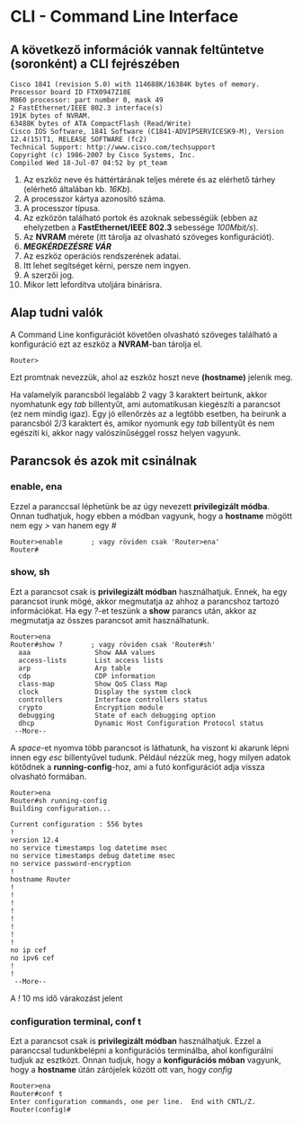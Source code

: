 # CLI - Command Line Interface

## A következő információk vannak feltűntetve (soronként) a **CLI** fejrészében
```
Cisco 1841 (revision 5.0) with 114688K/16384K bytes of memory.
Processor board ID FTX0947Z18E
M860 processor: part number 0, mask 49
2 FastEthernet/IEEE 802.3 interface(s)
191K bytes of NVRAM.
63488K bytes of ATA CompactFlash (Read/Write)
Cisco IOS Software, 1841 Software (C1841-ADVIPSERVICESK9-M), Version 12.4(15)T1, RELEASE SOFTWARE (fc2)
Technical Support: http://www.cisco.com/techsupport
Copyright (c) 1986-2007 by Cisco Systems, Inc.
Compiled Wed 18-Jul-07 04:52 by pt_team
```

1. Az eszköz neve és háttértárának teljes mérete és az elérhető tárhey (elérhető általában kb. *16Kb*).
2. A processzor kártya azonosító száma.
3. A processzor típusa.
4. Az ezközön található portok és azoknak sebességük (ebben az ehelyzetben a **FastEthernet/IEEE 802.3** sebessége *100Mbit/s*).
5. Az **NVRAM** mérete (itt tárolja az olvasható szöveges konfigurációt).
6. ***MEGKÉRDEZÉSRE VÁR***
7. Az eszköz operációs rendszerének adatai.
8. Itt lehet segítséget kérni, persze nem ingyen.
9. A szerzői jog.
10. Mikor lett lefordítva utoljára binárisra.

## Alap tudni valók
  A Command Line konfigurációt követően olvasható szöveges található a konfiguráció ezt az eszköz a **NVRAM**-ban tárolja el.

```
Router>
```
  Ezt promtnak nevezzük, ahol az eszköz hoszt neve **(hostname)** jelenik meg.

  Ha valamelyik parancsból legalább 2 vagy 3 karaktert beírtunk, akkor nyomhatunk egy *tab* billentyűt, ami automatikusan kiegészíti a parancsot (ez nem mindig igaz). Egy jó ellenőrzés az a legtöbb esetben, ha beírunk a parancsból 2/3 karaktert és, amikor nyomunk egy *tab* billentyűt és nem egészíti ki, akkor nagy valószínűséggel rossz helyen vagyunk. 

## Parancsok és azok mit csinálnak
### enable, ena
  Ezzel a paranccsal léphetünk be az úgy nevezett **privilegizált módba**. Onnan tudhatjuk, hogy ebben a módban vagyunk, hogy a **hostname** mögött nem egy *>* van hanem egy *#*
```
Router>enable       ; vagy röviden csak 'Router>ena'
Router#
```
### show, sh
  Ezt a parancsot csak is **privilegizált módban** használhatjuk. Ennek, ha egy parancsot írunk mögé, akkor megmutatja az ahhoz a parancshoz tartozó információkat. Ha egy *?*-et teszünk a **show** parancs után, akkor az megmutatja az összes parancsot amit használhatunk.
```
Router>ena
Router#show ?       ; vagy röviden csak 'Router#sh'
  aaa                Show AAA values
  access-lists       List access lists
  arp                Arp table
  cdp                CDP information
  class-map          Show QoS Class Map
  clock              Display the system clock
  controllers        Interface controllers status
  crypto             Encryption module
  debugging          State of each debugging option
  dhcp               Dynamic Host Configuration Protocol status
 --More-- 
```
  A *space*-et nyomva több parancsot is láthatunk, ha viszont ki akarunk lépni innen egy *esc* billentyűvel tudunk.
  Például nézzük meg, hogy milyen adatok kötődnek a **running-config**-hoz, ami a futó konfigurációt adja vissza olvasható formában.
```
Router>ena
Router#sh running-config 
Building configuration...

Current configuration : 556 bytes
!
version 12.4
no service timestamps log datetime msec
no service timestamps debug datetime msec
no service password-encryption
!
hostname Router
!
!
!
!
!
!
!
!
no ip cef
no ipv6 cef
!
!
 --More-- 
```
  A *!* 10 ms idő várakozást jelent

### configuration terminal, conf t
  Ezt a parancsot csak is **privilegizált módban** használhatjuk. Ezzel a  paranccsal tudunkbelépni a konfigurációs terminálba, ahol konfigurálni tudjuk az esztközt. Onnan tudjuk, hogy a **konfigurációs móban** vagyunk, hogy a **hostname** útán zárójelek között ott van, hogy *config*
  
```
Router>ena
Router#conf t
Enter configuration commands, one per line.  End with CNTL/Z.
Router(config)#
```
